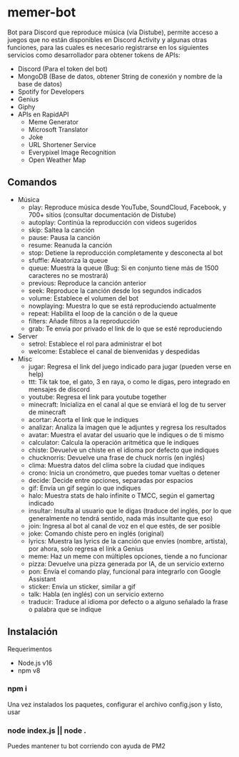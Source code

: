 # memer-bot
Bot para Discord que reproduce música (vía Distube), permite acceso a juegos que no están disponibles en Discord Activity y algunas otras funciones, para las cuales es necesario registrarse en los siguientes servicios como desarrollador para obtener tokens de APIs:
* Discord (Para el token del bot)
* MongoDB (Base de datos, obtener String de conexión y nombre de la base de datos)
* Spotify for Developers
* Genius
* Giphy
* APIs en RapidAPI
   + Meme Generator
   + Microsoft Translator
   + Joke
   + URL Shortener Service
   + Everypixel Image Recognition
   + Open Weather Map
## Comandos
* Música
   + play: Reproduce música desde YouTube, SoundCloud, Facebook, y 700+ sitios (consultar documentación de Distube)
   + autoplay: Continúa la reproducción con videos sugeridos
   + skip: Saltea la canción
   + pause: Pausa la canción
   + resume: Reanuda la canción
   + stop: Detiene la reproducción completamente y desconecta al bot
   + sfuffle: Aleatoriza la queue
   + queue: Muestra la queue (Bug: Si en conjunto tiene más de 1500 caracteres no se mostrará)
   + previous: Reproduce la canción anterior
   + seek: Reproduce la canción desde los segundos indicados
   + volume: Establece el volumen del bot
   + nowplaying: Muestra lo que se está reproduciendo actualmente
   + repeat: Habilita el loop de la canción o de la queue
   + filters: Añade filtros a la reproducción
   + grab: Te envía por privado el link de lo que se esté reproduciendo
* Server
   + setrol: Establece el rol para administrar el bot
   + welcome: Establece el canal de bienvenidas y despedidas
* Misc
   + jugar: Regresa el link del juego indicado para jugar (pueden verse en help)
   + ttt: Tik tak toe, el gato, 3 en raya, o como le digas, pero integrado en mensajes de discord
   + youtube: Regresa el link para youtube together
   + minecraft: Inicializa en el canal al que se enviará el log de tu server de minecraft
   + acortar: Acorta el link que le indiques
   + analizar: Analiza la imagen que le adjuntes y regresa los resultados
   + avatar: Muestra el avatar del usuario que le indiques o de ti mismo
   + calculator: Calcula la operación aritmética que le indiques
   + chiste: Devuelve un chiste en el idioma por defecto que indiques
   + chucknorris: Devuelve una frase de chuck norris (en inglés)
   + clima: Muestra datos del clima sobre la ciudad que indiques
   + crono: Inicia un cronómetro, que puedes tomar vueltas o detener
   + decide: Decide entre opciones, separadas por espacios
   + gif: Envía un gif según lo que indiques
   + halo: Muestra stats de halo infinite o TMCC, según el gamertag indicado
   + insultar: Insulta al usuario que le digas (traduce del inglés, por lo que generalmente no tendrá sentido, nada más insultante que eso)
   + join: Ingresa al bot al canal de voz en el que estés, de ser posible
   + joke: Comando chiste pero en inglés (original)
   + lyrics: Muestra las lyrics de la canción que envíes (nombre, artista), por ahora, solo regresa el link a Genius
   + meme: Haz un meme con múltiples opciones, tiende a no funcionar
   + pizza: Devuelve una pizza generada por IA, de un servicio externo
   + pon: Envía el comando play, funcional para integrarlo con Google Assistant
   + sticker: Envía un sticker, similar a gif
   + talk: Habla (en inglés) con un servicio externo
   + traducir: Traduce al idioma por defecto o a alguno señalado la frase o palabra que se indique


## Instalación
Requerimentos
* Node.js v16
* npm v8
### npm i
Una vez instalados los paquetes, configurar el archivo config.json y listo, usar
### node index.js || node .
Puedes mantener tu bot corriendo con ayuda de PM2
